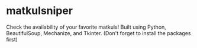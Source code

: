 # matkulsniper

Check the availability of your favorite matkuls! Built using Python, BeautifulSoup, Mechanize, and Tkinter. (Don't forget to install the packages first)
